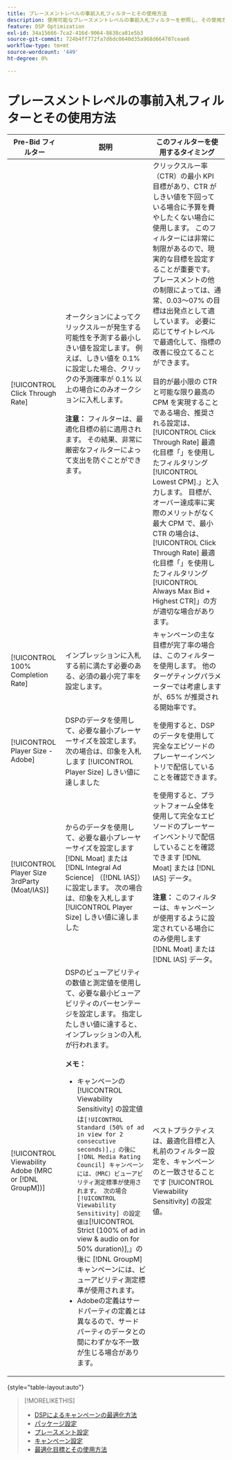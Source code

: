 ```yaml
---
title: プレースメントレベルの事前入札フィルターとその使用方法
description: 使用可能なプレースメントレベルの事前入札フィルターを参照し、その使用方法を確認します。
feature: DSP Optimization
exl-id: 34a15666-7ca2-416d-9064-8638ca81e5b3
source-git-commit: 724b4ff772fa7d6dc0640d35a968d664707ceae6
workflow-type: tm+mt
source-wordcount: '449'
ht-degree: 0%

---
```


# プレースメントレベルの事前入札フィルターとその使用方法

| Pre-Bid フィルター | 説明 | このフィルターを使用するタイミング |
| ---------------| ----------- | ---------------------- |
| [!UICONTROL Click Through Rate] | オークションによってクリックスルーが発生する可能性を予測する最小しきい値を設定します。 例えば、しきい値を 0.1% に設定した場合、クリックの予測確率が 0.1% 以上の場合にのみオークションに入札します。<br><br><b>注意：</b> フィルターは、最適化目標の前に適用されます。 その結果、非常に厳密なフィルターによって支出を防ぐことができます。 | クリックスルー率（CTR）の最小 KPI 目標があり、CTR がしきい値を下回っている場合に予算を費やしたくない場合に使用します。 このフィルターには非常に制限があるので、現実的な目標を設定することが重要です。 プレースメントの他の制限によっては、通常、0.03～07% の目標は出発点として適しています。 必要に応じてサイトレベルで最適化して、指標の改善に役立てることができます。<br><br>目的が最小限の CTR と可能な限り最高の CPM を実現することである場合、推奨される設定は、 [!UICONTROL Click Through Rate] 最適化目標「」を使用したフィルタリング[!UICONTROL Lowest CPM].」と入力します。 目標が、オーバー達成率に実際のメリットがなく最大 CPM で、最小 CTR の場合は、 [!UICONTROL Click Through Rate] 最適化目標「」を使用したフィルタリング[!UICONTROL Always Max Bid + Highest CTR]」の方が適切な場合があります。 |
| [!UICONTROL 100% Completion Rate] | インプレッションに入札する前に満たす必要のある、必須の最小完了率を設定します。 | キャンペーンの主な目標が完了率の場合は、このフィルターを使用します。 他のターゲティングパラメーターでは考慮しますが、65% が推奨される開始率です。 |
| [!UICONTROL Player Size - Adobe] | DSPのデータを使用して、必要な最小プレーヤーサイズを設定します。 次の場合は、印象を入札します [!UICONTROL Player Size] しきい値に達しました | を使用すると、DSPのデータを使用して完全なエピソードのプレーヤーインベントリで配信していることを確認できます。 |
| [!UICONTROL Player Size 3rdParty (Moat/IAS)] | からのデータを使用して、必要な最小プレーヤーサイズを設定します [!DNL Moat] または [!DNL Integral Ad Science] （[!DNL IAS]）に設定します。 次の場合は、印象を入札します [!UICONTROL Player Size] しきい値に達しました | を使用すると、プラットフォーム全体を使用して完全なエピソードのプレーヤーインベントリで配信していることを確認できます [!DNL Moat] または [!DNL IAS] データ。<br><br><b>注意：</b> このフィルターは、キャンペーンが使用するように設定されている場合にのみ使用します [!DNL Moat] または [!DNL IAS] データ。 |
| [!UICONTROL Viewability Adobe (MRC or [!DNL GroupM])] | DSPのビューアビリティの数値と測定値を使用して、必要な最小ビューアビリティのパーセンテージを設定します。 指定したしきい値に達すると、インプレッションの入札が行われます。<br><br><b>メモ：</b><ul><li>キャンペーンの [!UICONTROL Viewability Sensitivity] の設定値は``[!UICONTROL Standard (50% of ad in view for 2 consecutive seconds)],」の後に [!DNL Media Rating Council] キャンペーンには、（MRC）ビューアビリティ測定標準が使用されます。 次の場合 [!UICONTROL Viewability Sensitivity] の設定値は``[!UICONTROL Strict (100% of ad in view & audio on for 50% duration)],」の後に [!DNL GroupM] キャンペーンには、ビューアビリティ測定標準が使用されます。</li><li>Adobeの定義はサードパーティの定義とは異なるので、サードパーティのデータとの間にわずかな不一致が生じる場合があります。</li></ul> | ベストプラクティスは、最適化目標と入札前のフィルター設定を、キャンペーンのと一致させることです [!UICONTROL Viewability Sensitivity] の設定値。 |

{style="table-layout:auto"}

>[!MORELIKETHIS]
>
>* [DSPによるキャンペーンの最適化方法](optimization-how-dsp-optimizes-campaigns.md)
>* [パッケージ設定](/help/dsp/campaign-management/packages/package-settings.md)
>* [プレースメント設定](/help/dsp/campaign-management/placements/placement-settings.md)
>* [キャンペーン設定](/help/dsp/campaign-management/campaigns/campaign-settings.md)
>* [最適化目標とその使用方法](optimization-goals.md)
